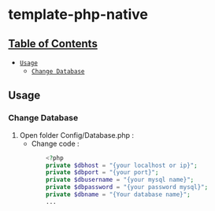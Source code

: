 ﻿# template-php-native

## [Table of Contents](#)

- [`Usage`](#usage)
    - [`Change Database`](#change-database)

## Usage

### Change Database

1. Open folder Config/Database.php : 
    - Change code : 
        ```php
            <?php
            private $dbhost = "{your localhost or ip}";
            private $dbport = "{your port}";
            private $dbusername = "{your mysql name}";
            private $dbpassword = "{your password mysql}";
            private $dbname = "{Your database name}"; 
            ...
        ```
